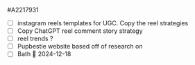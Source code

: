 #A2217931

- [ ] instagram reels templates for UGC. Copy the reel strategies 
- [ ] Copy ChatGPT reel comment story strategy 
- [ ] reel trends ?
- [ ] Pupbestie website based off of research on 
- [ ] Bath 📅 2024-12-18 